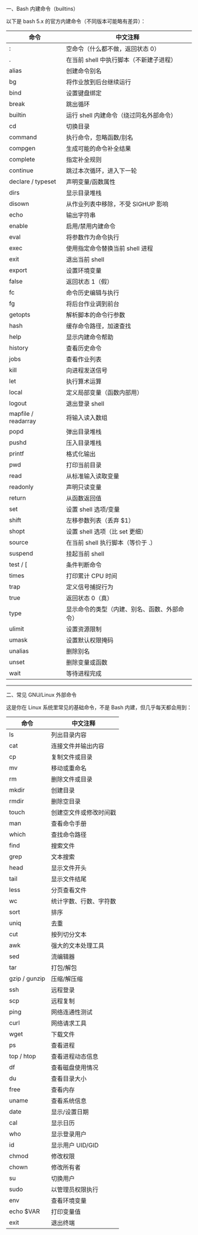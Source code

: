 一、Bash 内建命令（builtins）

以下是 bash 5.x 的官方内建命令（不同版本可能略有差异）：

| 命令                | 中文注释                              |
|---------------------|---------------------------------------|
| :                   | 空命令（什么都不做，返回状态 0）      |
| .                   | 在当前 shell 中执行脚本（不新建子进程）|
| alias               | 创建命令别名                          |
| bg                  | 将作业放到后台继续运行                |
| bind                | 设置键盘绑定                          |
| break               | 跳出循环                              |
| builtin             | 运行 shell 内建命令（绕过同名外部命令）|
| cd                  | 切换目录                              |
| command             | 执行命令，忽略函数/别名                |
| compgen             | 生成可能的命令补全结果                |
| complete            | 指定补全规则                          |
| continue            | 跳过本次循环，进入下一轮              |
| declare / typeset   | 声明变量/函数属性                    |
| dirs                | 显示目录堆栈                          |
| disown              | 从作业列表中移除，不受 SIGHUP 影响    |
| echo                | 输出字符串                            |
| enable              | 启用/禁用内建命令                    |
| eval                | 将参数作为命令执行                    |
| exec                | 使用指定命令替换当前 shell 进程        |
| exit                | 退出当前 shell                        |
| export              | 设置环境变量                          |
| false               | 返回状态 1（假）                      |
| fc                  | 命令历史编辑与执行                    |
| fg                  | 将后台作业调到前台                    |
| getopts             | 解析脚本的命令行参数                  |
| hash                | 缓存命令路径，加速查找                |
| help                | 显示内建命令帮助                      |
| history             | 查看历史命令                          |
| jobs                | 查看作业列表                          |
| kill                | 向进程发送信号                        |
| let                 | 执行算术运算                          |
| local               | 定义局部变量（函数内部用）            |
| logout              | 退出登录 shell                        |
| mapfile / readarray | 将输入读入数组                        |
| popd                | 弹出目录堆栈                          |
| pushd               | 压入目录堆栈                          |
| printf              | 格式化输出                            |
| pwd                 | 打印当前目录                          |
| read                | 从标准输入读取变量                    |
| readonly            | 声明只读变量                          |
| return              | 从函数返回值                          |
| set                 | 设置 shell 选项/变量                  |
| shift               | 左移参数列表（丢弃 $1）              |
| shopt               | 设置 shell 选项（比 set 更细）        |
| source              | 在当前 shell 执行脚本（等价于 .）      |
| suspend             | 挂起当前 shell                        |
| test / [            | 条件判断命令                          |
| times               | 打印累计 CPU 时间                    |
| trap                | 定义信号捕捉行为                      |
| true                | 返回状态 0（真）                      |
| type                | 显示命令的类型（内建、别名、函数、外部命令）|
| ulimit              | 设置资源限制                          |
| umask               | 设置默认权限掩码                      |
| unalias             | 删除别名                              |
| unset               | 删除变量或函数                        |
| wait                | 等待进程完成                          |

---

二、常见 GNU/Linux 外部命令

这是你在 Linux 系统里常见的基础命令，不是 Bash 内建，但几乎每天都会用到：

| 命令                | 中文注释                              |
|---------------------|---------------------------------------|
| ls                  | 列出目录内容                          |
| cat                 | 连接文件并输出内容                    |
| cp                  | 复制文件或目录                        |
| mv                  | 移动或重命名                          |
| rm                  | 删除文件或目录                        |
| mkdir               | 创建目录                              |
| rmdir               | 删除空目录                            |
| touch               | 创建空文件或修改时间戳                |
| man                 | 查看命令手册                          |
| which               | 查找命令路径                          |
| find                | 搜索文件                              |
| grep                | 文本搜索                              |
| head                | 显示文件开头                          |
| tail                | 显示文件结尾                          |
| less                | 分页查看文件                          |
| wc                  | 统计字数、行数、字符数                |
| sort                | 排序                                  |
| uniq                | 去重                                  |
| cut                 | 按列切分文本                          |
| awk                 | 强大的文本处理工具                    |
| sed                 | 流编辑器                              |
| tar                 | 打包/解包                              |
| gzip / gunzip       | 压缩/解压缩                            |
| ssh                 | 远程登录                              |
| scp                 | 远程复制                              |
| ping                | 网络连通性测试                        |
| curl                | 网络请求工具                          |
| wget                | 下载文件                              |
| ps                  | 查看进程                              |
| top / htop          | 查看进程动态信息                      |
| df                  | 查看磁盘使用情况                      |
| du                  | 查看目录大小                          |
| free                | 查看内存                              |
| uname               | 查看系统信息                          |
| date                | 显示/设置日期                          |
| cal                 | 显示日历                              |
| who                 | 显示登录用户                          |
| id                  | 显示用户 UID/GID                      |
| chmod               | 修改权限                              |
| chown               | 修改所有者                            |
| su                  | 切换用户                              |
| sudo                | 以管理员权限执行                      |
| env                 | 查看环境变量                          |
| echo $VAR           | 打印变量值                            |
| exit                | 退出终端                              |
